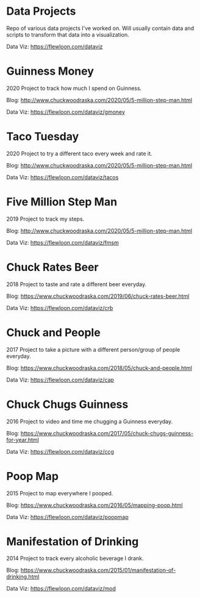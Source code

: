 # Data Projects
Repo of various data projects I've worked on. Will usually contain data and scripts to transform that data into a
visualization.

Data Viz: https://flewloon.com/dataviz

# Guinness Money
2020 Project to track how much I spend on Guinness.

Blog: http://www.chuckwoodraska.com/2020/05/5-million-step-man.html

Data Viz: https://flewloon.com/dataviz/gmoney

# Taco Tuesday
2020 Project to try a different taco every week and rate it.

Blog: http://www.chuckwoodraska.com/2020/05/5-million-step-man.html

Data Viz: https://flewloon.com/dataviz/tacos

# Five Million Step Man
2019 Project to track my steps.

Blog: http://www.chuckwoodraska.com/2020/05/5-million-step-man.html

Data Viz: https://flewloon.com/dataviz/fmsm

# Chuck Rates Beer
2018 Project to taste and rate a different beer everyday.

Blog: https://www.chuckwoodraska.com/2019/06/chuck-rates-beer.html

Data Viz: https://flewloon.com/dataviz/crb

# Chuck and People
2017 Project to take a picture with a different person/group of people everyday.

Blog: https://www.chuckwoodraska.com/2018/05/chuck-and-people.html

Data Viz: https://flewloon.com/dataviz/cap

# Chuck Chugs Guinness
2016 Project to video and time me chugging a Guinness everyday.

Blog: https://www.chuckwoodraska.com/2017/05/chuck-chugs-guinness-for-year.html

Data Viz: https://flewloon.com/dataviz/ccg

# Poop Map
2015 Project to map everywhere I pooped.

Blog: https://www.chuckwoodraska.com/2016/05/mapping-poop.html

Data Viz: https://flewloon.com/dataviz/poopmap

# Manifestation of Drinking
2014 Project to track every alcoholic beverage I drank.

Blog: https://www.chuckwoodraska.com/2015/01/manifestation-of-drinking.html

Data Viz: https://flewloon.com/dataviz/mod
